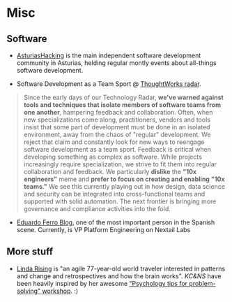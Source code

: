 # Misc

## Software

- [AsturiasHacking](https://asturiashacking.org/) is the main independent software development community in Asturias, helding regular montly events about all-things software development.

- Software Development as a Team Sport @ [ThoughtWorks radar](https://www.thoughtworks.com/radar).

> Since the early days of our Technology Radar, **we've warned against tools and techniques that isolate members of software teams from one another**, hampering feedback and collaboration. Often, when new specializations come along, practitioners, vendors and tools insist that some part of development must be done in an isolated environment, away from the chaos of "regular" development. We reject that claim and constantly look for new ways to reengage software development as a team sport. Feedback is critical when developing something as complex as software. While projects increasingly require specialization, we strive to fit them into regular collaboration and feedback. We particularly **dislike** the **"10x engineers"** meme and **prefer to focus on creating and enabling "10x teams."** We see this currently playing out in how design, data science and security can be integrated into cross-functional teams and supported with solid automation. The next frontier is bringing more governance and compliance activities into the fold.

- [Eduardo Ferro Blog](http://www.eferro.net/), one of the most important person in the Spanish scene. Currently, is VP Platform Engineering on Nextail Labs 

## More stuff

- [Linda Rising](https://lindarising.org/live) is "an agile 77-year-old world traveler interested in patterns and change and retrospectives and how the brain works". *KC&NS* have been heavily inspired by her awesome ["Psychology tips for problem-solving" workshop](https://youtu.be/lviPkim8_Wk). :)
